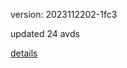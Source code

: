 version: 2023112202-1fc3

updated 24 avds

[details](https://github.com/0x74f917491bfa7ebfa379/ali_avd_db/blob/master/change_log/2023/11/22/02/1fc3.txt)